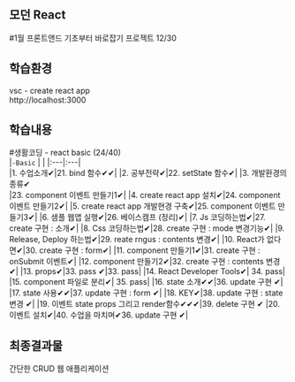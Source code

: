 ## 모던 React 
#1월 프론트앤드 기초부터 바로잡기 프로젝트 12/30

## 학습환경
vsc - create react app<br>
http://localhost:3000 

## 학습내용

#생활코딩 - react basic (24/40)<br>
|`-Basic` | | 
|:---|:---|               
|1. 수업소개✔|21. bind 함수✔✔|
|2. 공부전략✔|22. setState 함수✔|
|3. 개발환경의 종류✔<br>|23. component 이벤트 만들기1✔|
|4. create react app 설치✔|24. component 이벤트 만들기2✔|
|5. create react app 개발현경 구축✔|25. component 이벤트 만들기3✔|
|6. 샘플 웹앱 실행✔|26. 베이스캠프 (정리)✔|
|7. Js 코딩하는법✔|27. create 구현 : 소개✔|
|8. Css 코딩하는법✔|28. create 구현 : mode 변경기능✔|
|9. Release, Deploy 하는법✔|29. reate rngus : contents 변경✔|
|10. React가 없다면✔|30. create 구현 : form✔|
|11. component 만들기1✔|31. create 구현 : onSubmit 이벤트✔|
|12. component 만들기2✔|32. create 구현 : contents 변경✔|
|13. props✔|33. pass ✔|33. pass|
|14. React Developer Tools✔| 34. pass|
|15. component 파일로 분리✔| 35. pass|
|16. state 소개✔✔|36. update 구현 ✔|
|17. state 사용✔✔|37. update 구현 : form ✔|
|18. KEY✔|38. update 구현 : state 변경 ✔|
|19. 이벤트 state props 그리고 render함수✔✔✔|39. delete 구현 ✔
|20. 이벤트 설치✔|40. 수업을 마치며✔36. update 구현 ✔|

## 최종결과물
간단한 CRUD 웹 애플리케이션 
